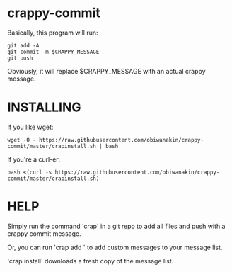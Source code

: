 # crappy-commit
Basically, this program will run:


    git add -A
    git commit -m $CRAPPY_MESSAGE
    git push


Obviously, it will replace $CRAPPY_MESSAGE with  an actual crappy message.


# INSTALLING
If you like wget:

    wget -O - https://raw.githubusercontent.com/obiwanakin/crappy-commit/master/crapinstall.sh | bash

If you're a curl-er:

    bash <(curl -s https://raw.githubusercontent.com/obiwanakin/crappy-commit/master/crapinstall.sh)


# HELP
Simply run the command 'crap' in a git repo to add all files and push with a crappy commit message.


Or, you can run 'crap add <INSERT MESSAGE HERE>' to add custom messages to your message list.


'crap install' downloads a fresh copy of the message list.

